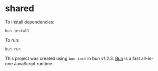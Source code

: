 # shared

To install dependencies:

```bash
bun install
```

To run:

```bash
bun run 
```

This project was created using `bun init` in bun v1.2.3. [Bun](https://bun.sh) is a fast all-in-one JavaScript runtime.
